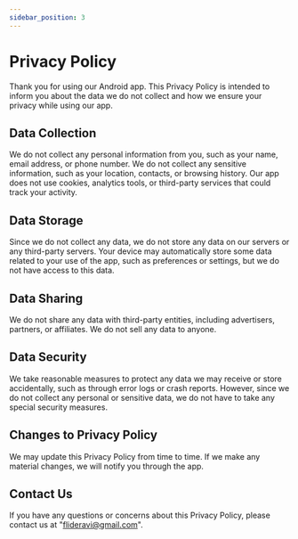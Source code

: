 ```yaml
---
sidebar_position: 3
---
```


# Privacy Policy

Thank you for using our Android app. This Privacy Policy is intended to inform you about the data we do not collect and how we ensure your privacy while using our app.

## Data Collection

We do not collect any personal information from you, such as your name, email address, or phone number. We do not collect any sensitive information, such as your location, contacts, or browsing history. Our app does not use cookies, analytics tools, or third-party services that could track your activity.

## Data Storage

Since we do not collect any data, we do not store any data on our servers or any third-party servers. Your device may automatically store some data related to your use of the app, such as preferences or settings, but we do not have access to this data.

## Data Sharing

We do not share any data with third-party entities, including advertisers, partners, or affiliates. We do not sell any data to anyone.

## Data Security

We take reasonable measures to protect any data we may receive or store accidentally, such as through error logs or crash reports. However, since we do not collect any personal or sensitive data, we do not have to take any special security measures.

## Changes to Privacy Policy

We may update this Privacy Policy from time to time. If we make any material changes, we will notify you through the app.

## Contact Us

If you have any questions or concerns about this Privacy Policy, please contact us at "flideravi@gmail.com".